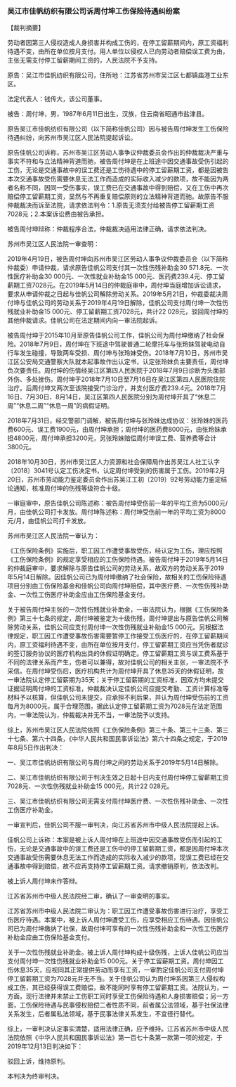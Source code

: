 ### 吴江市佳帆纺织有限公司诉周付坤工伤保险待遇纠纷案 
【裁判摘要】

劳动者因第三人侵权造成人身损害并构成工伤的，在停工留薪期间内，原工资福利待遇不变，由所在单位按月支付。用人单位以侵权人已向劳动者赔偿误工费为由，主张无需支付停工留薪期间工资的，人民法院不予支持。



原告：吴江市佳帆纺织有限公司，住所地：江苏省苏州市吴江区七都镇庙港工业东区。

法定代表人：钱传大，该公司董事。

被告：周付坤，男，1987年6月11日出生，汉族，住云南省昭通市盐津县。

原告吴江市佳帆纺织有限公司（以下简称佳帆公司）因与被告周付坤发生工伤保险待遇纠纷，向苏州市吴江区人民法院提起诉讼。

原告佳帆公司诉称，苏州市吴江区劳动人事争议仲裁委员会作出的仲裁裁决严重与事实不符和与立法精神背道而驰，被告周付坤是在上班途中因交通事故受伤引起的工伤，无论是交通事故中的误工费还是工伤待遇中的停工留薪期工资，都是因被告本次交通事故受伤需要休息无法工作而造成的实际收入减少的款项，故不能因为两者名称不同，因同一受伤事实，误工费已在交通事故中得到赔偿，又在工伤中再次赔偿停工留薪期工资，显然与不再重复赔偿原则的立法精神背道而驰。故原告不服仲裁裁决而诉至法院，请求依法判令：1.原告无须支付给被告停工留薪期工资7028元；2.本案诉讼费由被告承担。

被告周付坤辩称：仲裁程序合法，仲裁裁决适用法律正确，请求依法判决。

苏州市吴江区人民法院一审查明：

2019年4月19日，被告周付坤向苏州市吴江区劳动人事争议仲裁委员会（以下简称仲裁委）申请仲裁，请求原告佳帆公司支付其一次性伤残补助金30 571.8元、一次性医疗补助金30 000元、一次性就业补助金15 000元、医药费239.4元、停工留薪期工资7028元。在2019年5月14日的仲裁庭审中，周付坤当庭增加诉讼请求，要求从申请仲裁之日起与佳帆公司解除劳动关系。2019年5月21日，仲裁委裁决周付坤与佳帆公司的劳动关系于2019年4月19日解除，佳帆公司支付周付坤一次性伤残就业补助金15 000元、停工留薪期工资7028元，共计22 028元，驳回周付坤的其他仲裁请求。佳帆公司在法定期间内向一审法院起诉。

被告周付坤于2015年10月至原告佳帆公司工作，佳帆公司为周付坤缴纳了社会保险。2018年7月9日，周付坤在下班途中驾驶普通二轮摩托车与张玲妹驾驶电动自行车发生碰撞，导致两车受损、周付坤与张玲妹受伤。2018年7月10日，苏州市吴江区公安局交通警察大队就本起事故作出认定书，认定张玲妹负主要责任，周付坤负次要责任。周付坤的伤情经吴江区第四人民医院于2018年7月9日诊断为头面部外伤、多处挫伤。周付坤于2018年7月10日至7月16日在吴江区第四人民医院住院治疗。后周付坤又两次至该院接受门诊治疗，并支付医疗费239.4元。2018年7月16日、7月30日、8月14日，吴江区第四人民医院分别为周付坤开具了“休息二周”“休息二周”“休息一周”的病假证明。

2018年7月31日，经交警部门调解，被告周付坤与张玲妹达成协议：张玲妹的医药费600元、误工费1900元，由周付坤承担；周付坤的医药费8000元，由张玲妹承担4800元，周付坤承担3200元，另张玲妹赔偿周付坤误工费、营养费等合计3800元。

2018年10月30日，苏州市吴江区人力资源和社会保障局作出苏吴江人社工认字〔2018〕3041号认定工伤决定书，认定周付坤受到的伤害属于工伤。2019年2月20日，苏州市劳动能力鉴定委员会作出苏吴江工初〔2019〕92号劳动能力鉴定结论通知，核准周付坤的伤残等级符合十级。

一审庭审中，原告佳帆公司陈述称：被告周付坤受伤前一年的平均工资为5000元/月，由佳帆公司打卡发放。周付坤陈述称：周付坤受伤前一年的平均工资为8000元/月，由佳帆公司打卡发放。

苏州市吴江区人民法院一审认为：

《工伤保险条例》实施后，职工因工作遭受事故受伤，经认定为工伤，理应按照《工伤保险条例》的规定享受相应的工伤保险待遇。被告周付坤于2019年5月14日的仲裁庭审中，要求解除与原告佳帆公司的劳动关系，故双方的劳动关系于2019年5月14日解除。因佳帆公司已为周付坤缴纳了社会保险，故相关的工伤保险待遇项目分别由工伤保险基金和佳帆公司向周付坤赔偿，其中医疗费、一次性伤残补助金、一次性工伤医疗补助金应由工伤保险基金支付。

关于被告周付坤主张的一次性伤残就业补助金，一审法院认为，根据《工伤保险条例》第三十七条的规定，周付坤被鉴定为十级伤残，周付坤提出与原告佳帆公司解除劳动关系，佳帆公司应支付周付坤一次性伤残就业补助金15 000元。另根据法律规定，职工因工作遭受事故伤害需要暂停工作接受工伤医疗的，在停工留薪期间内，原工资福利待遇不变，由所在单位按月支付，停工留薪期工资应当凭伤者就诊的签订服务协议的医疗机构出具的休假证明确定。停工留薪期工资与误工费系基于不同的法律关系而产生，伤者可以兼得，故对佳帆公司的相关主张，一审法院不予采信。在周付坤受伤后，医疗机构共计为周付坤开具了休息35天的休假证明，故一审法院认定停工留薪期为35天；关于停工留薪期的工资标准，因双方均未提交证据证明周付坤的工资标准，仲裁裁决认定佳帆公司应提交考勤、工资计算标准等材料予以核算，但佳帆公司未提交，应承担不利后果，并认为周付坤受伤前的工资每月为8000元，属于合理范围，据此认定停工留薪期工资为7028元在法定范围内，一审法院认为，仲裁裁决并无不当，一审法院予以支持。

综上，苏州市吴江区人民法院依照《工伤保险条例》第三十条、第三十三条、第三十七条、第六十四条，《中华人民共和国民事诉讼法》第六十四条之规定，于2019年8月5日作出判决：

一、吴江市佳帆纺织有限公司与周付坤之间的劳动关系于2019年5月14日解除。

二、吴江市佳帆纺织有限公司于判决生效之日起十日内支付周付坤停工留薪期工资7028元、一次性伤残就业补助金15 000元，共计22 028元。

三、吴江市佳帆纺织有限公司无需支付周付坤医疗费、一次性伤残补助金、一次性工伤医疗补助金。

一审宣判后，佳帆公司不服一审判决，向江苏省苏州市中级人民法院提起上诉。

佳帆公司上诉称：本案是被上诉人周付坤在上班途中因交通事故受伤而引起的工伤，无论是交通事故中的误工费还是工伤中的停工留薪期工资，都是因周付坤本次交通事故受伤需要休息无法工作而造成的实际收入减少的款项，现误工费已经在交通事故中得到赔偿，故不应再支持停工留薪期工资。请求撤销原判，依法改判。

被上诉人周付坤未作答辩。

江苏省苏州市中级人民法院经二审，确认了一审查明的事实。

江苏省苏州市中级人民法院二审认为：职工因工作遭受事故伤害进行治疗，享受工伤医疗待遇。本案中，被上诉人周付坤遭受工伤，应享受相应工伤待遇。因佳帆公司已为周付坤缴纳了社保，故周付坤可享有的一次性伤残补助金和一次性工伤医疗补助金应由工伤保险基金支付。

关于一次性伤残就业补助金。被上诉人周付坤构成十级伤残，上诉人佳帆公司应当支付周付坤一次性伤残就业补助金15 000元。关于停工留薪期工资。周付坤因工伤休息35天，应视同其正常提供劳动而享有工资，一审酌定佳帆公司支付周付坤停工留薪期工资为7028元并无不当。关于佳帆公司认为周付坤系因第三人侵权构成工伤，其已经获得误工费赔偿，故不能同时享有停工留薪期工资。法院认为，一方面，现行法律并未禁止工伤职工同时享受工伤保险待遇和人身损害赔偿；另一方面，工伤保险待遇与民事侵权赔偿二者性质不同，前者属公法领域，基于社保法律关系发生，后者属私法领域，基于民事法律关系发生，不宜径行替代。

综上，一审判决认定事实清楚，适用法律正确，应予维持。江苏省苏州市中级人民法院依照《中华人民共和国民事诉讼法》第一百七十条第一款第一项的规定，于2019年12月13日判决如下：

驳回上诉，维持原判。

本判决为终审判决。




